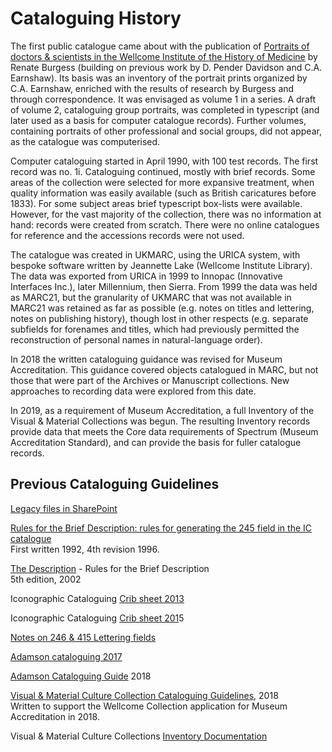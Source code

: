 # Cataloguing History

The first public catalogue came about with the publication of [Portraits of doctors & scientists in the Wellcome Institute of the History of Medicine](https://wellcomecollection.org/works/xsfrxzzm) by Renate Burgess (building on previous work by D. Pender Davidson and C.A. Earnshaw). Its basis was an inventory of the portrait prints organized by C.A. Earnshaw, enriched with the results of research by Burgess and through correspondence. It was envisaged as volume 1 in a series. A draft of volume 2, cataloguing group portraits, was completed in typescript (and later used as a basis for computer catalogue records). Further volumes, containing portraits of other professional and social groups, did not appear, as the catalogue was computerised.

Computer cataloguing started in April 1990, with 100 test records. The first record was no. 1i. Cataloguing continued, mostly with brief records. Some areas of the collection were selected for more expansive treatment, when quality information was easily available (such as British caricatures before 1833). For some subject areas brief typescript box-lists were available. However, for the vast majority of the collection, there was no information at hand: records were created from scratch. There were no online catalogues for reference and the accessions records were not used.

The catalogue was created in UKMARC, using the URICA system, with bespoke software written by Jeannette Lake (Wellcome Institute Library). The data was exported from URICA in 1999 to Innopac (Innovative Interfaces Inc.), later Millennium, then Sierra. From 1999 the data was held as MARC21, but the granularity of UKMARC that was not available in MARC21 was retained as far as possible (e.g. notes on titles and lettering, notes on publishing history), though lost in other respects (e.g. separate subfields for forenames and titles, which had previously permitted the reconstruction of personal names in natural-language order).

In 2018 the written cataloguing guidance was revised for Museum Accreditation. This guidance covered objects catalogued in MARC, but not those that were part of the Archives or Manuscript collections. New approaches to recording data were explored from this date.

In 2019, as a requirement of Museum Accreditation, a full Inventory of the Visual & Material Collections was begun. The resulting Inventory records provide data that meets the Core data requirements of Spectrum (Museum Accreditation Standard), and can provide the basis for fuller catalogue records.

## Previous Cataloguing Guidelines

[Legacy files in SharePoint](https://wellcomecloud.sharepoint.com/:f:/r/sites/wc2/cr/Legacy%20Files/Collections%20Information/Iconographic%20Cataloguing%20legacy%20docs?csf=1\&web=1\&e=B7cvvH)

[Rules for the Brief Description: rules for generating the 245 field in the IC catalogue](https://wellcomecloud.sharepoint.com/:w:/r/sites/wc2/cr/ci/Cataloging/Visual%20%26%20material%20culture/Visual%20%26%20material%20culture%20cataloguing%20guidelines%20\(version%20history\)/Pre2018%20Visual%20%26%20Material%20Cataloguing/Rules245%20April%201996.doc?d=w91baad49267744c9ae540f8d0e888794\&csf=1\&web=1\&e=gOJhBr)\
First written 1992, 4th revision 1996.

[The Description](https://wellcomecloud.sharepoint.com/:w:/r/sites/wc2/cr/ci/Cataloging/Visual%20%26%20material%20culture/Visual%20%26%20material%20culture%20cataloguing%20guidelines%20\(version%20history\)/Pre2018%20Visual%20%26%20Material%20Cataloguing/Wellcome%20Library%20Iconographic%20Collections.docx?d=wc085bba070914f07950522da8b202ff3\&csf=1\&web=1\&e=al9KmS) - Rules for the Brief Description\
5th edition, 2002

Iconographic Cataloguing [Crib sheet 2013](https://wellcomecloud.sharepoint.com/:w:/r/sites/wc2/cr/ci/Cataloging/Visual%20%26%20material%20culture/Visual%20%26%20material%20culture%20cataloguing%20guidelines%20\(version%20history\)/Pre2018%20Visual%20%26%20Material%20Cataloguing/crib2013.doc?d=w9a8c72c85f0046c29e17ee379e4ff405\&csf=1\&web=1\&e=1PoZyM)

Iconographic Cataloguing [Crib sheet 201](https://wellcomecloud.sharepoint.com/:w:/r/sites/wc2/cr/ci/Cataloging/Visual%20%26%20material%20culture/Visual%20%26%20material%20culture%20cataloguing%20guidelines%20\(version%20history\)/Pre2018%20Visual%20%26%20Material%20Cataloguing/crib2015.doc?d=wbafeddcb459c4fec9c91fac5113d4b7a\&csf=1\&web=1\&e=HciiWl)5

[Notes on 246 & 415 Lettering fields](https://wellcomecloud.sharepoint.com/:w:/r/sites/wc2/cr/ci/Cataloging/Visual%20%26%20material%20culture/Visual%20%26%20material%20culture%20cataloguing%20guidelines%20\(version%20history\)/Pre2018%20Visual%20%26%20Material%20Cataloguing/246%20and%20514%20Lettering.doc?d=w33b7a715c53d4739bd2c47558c712352\&csf=1\&web=1\&e=cUeFME)

[Adamson cataloguing 2017](https://wellcomecloud.sharepoint.com/:w:/r/sites/wc2/cr/ci/Cataloging/Visual%20%26%20material%20culture/Visual%20%26%20material%20culture%20cataloguing%20guidelines%20\(version%20history\)/Pre2018%20Visual%20%26%20Material%20Cataloguing/Cataloguing%20Adamson.docx?d=wa4f4a9bd22e04cfc8bb6de7066574bed\&csf=1\&web=1\&e=ekr1XG)

[Adamson Cataloguing Guide](https://wellcomecloud.sharepoint.com/:w:/r/sites/wc2/cr/ci/Cataloging/Visual%20%26%20material%20culture/Visual%20%26%20material%20culture%20cataloguing%20guidelines%20\(version%20history\)/Pre2018%20Visual%20%26%20Material%20Cataloguing/Adamson%20Cataloguing%20Guide.docx?d=wcc7023adf0b945bd8242515d49ed07f2\&csf=1\&web=1\&e=EQ5bCr) 2018

[Visual & Material Culture Collection Cataloguing Guidelines](https://wellcomecloud.sharepoint.com/:w:/r/sites/wc2/cr/ci/Cataloging/Visual%20%26%20material%20culture/Visual%20%26%20material%20culture%20cataloguing%20guidelines%20\(version%20history\)/VisualMaterialCataloguing\_v1.0.docx?d=w390cede3bea649aa9b7214f5a3bbd18f\&csf=1\&web=1\&e=RWli6S), 2018\
Written to support the Wellcome Collection application for Museum Accreditation in 2018.

Visual & Material Culture Collections [Inventory Documentation](http://localhost:5000/o/-LumfFcEMKx4gYXKAZTQ/s/-Mgjvi2MWgBW-bCdzb4u-887967055/)
